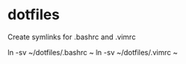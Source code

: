 # dotfiles

Create symlinks for .bashrc and .vimrc

ln -sv ~/dotfiles/.bashrc ~
ln -sv ~/dotfiles/.vimrc ~
